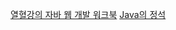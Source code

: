 [열혈강의 자바 웹 개발 워크북](https://github.com/k2hyun4/study/blob/master/books/%5B%EC%97%B4%ED%98%88%EA%B0%95%EC%9D%98%5D%EC%9E%90%EB%B0%94%20%EC%9B%B9%20%EA%B0%9C%EB%B0%9C%20%EC%9B%8C%ED%81%AC%EB%B6%81.md)
[Java의 정석](https://github.com/k2hyun4/study/blob/master/books/%EC%9E%90%EB%B0%94%EC%9D%98%20%EC%A0%95%EC%84%9D.md)
